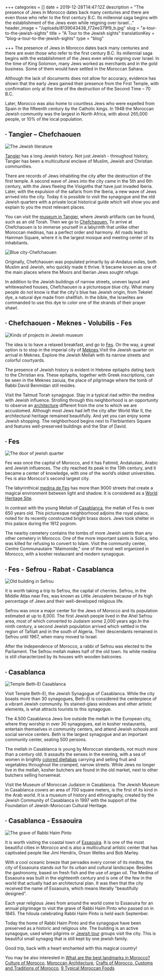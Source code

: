 +++
categories = []
date = 2019-12-28T14:47:12Z
description = "The presence of Jews in Morocco dates back many centuries and there are even those who refer to the first century B.C. Its millennial saga begins with the establishment of the Jews even while reigning over Israel..."
header_image = "/uploads/8139043438_f72ee379f9_b.jpg"
slug = "a-tour-to-the-jewish-sights"
title = "A Tour to the Jewish sights"
translationKey = "blog-a-tour-to-the-jewish-sights"
type = "blog"

+++
The presence of Jews in Morocco dates back many centuries and there are even those who refer to the first century B.C. Its millennial saga begins with the establishment of the Jews even while reigning over Israel. In the time of King Solomon, many Jews worked as merchants and in the gold business. Some of them would have settled in the Moroccan Sahara.

Although the lack of documents does not allow for accuracy, evidence has shown that the early Jews gained their presence from the First Temple, with confirmation only at the time of the destruction of the Second Time – 70 B.C.

Later, Morocco was also home to countless Jews who were expelled from Spain in the fifteenth century by the Catholic kings. In 1948 the Moroccan Jewish community was the largest in North Africa, with about 265,000 people, or 10% of the local population.

## **∙ Tangier – Chefchaouen**

![The Jewish literature](/uploads/1280px-thumbnail.jpg "The Jewish literature")

[Tangier](/en/destinations/tangier/ "Tangier") has a long Jewish history. Not just Jewish - throughout history, Tangier has been a multicultural enclave of Muslim, Jewish and Christian communities. 

There are records of Jews inhabiting the city after the destruction of the first temple. A second wave of Jews into the city came in the 5th and 6th century, with the Jews fleeing the Visigoths that have just invaded Iberia. Later, with the expulsion of the safaris from the Iberia, a new wave of Jews arrived into the city. Today it is possible to visit the synagogue and the old Jewish quarters with a private local historical guide which will show you and explain to you the most relevant places.

You can visit the [museum in Tangier](/en/destinations/museum-kasbah-of-the-mediterranean-cultures-of-tangier/ "Museum Kasbah of the Mediterranean cultures of Tangier"), where Jewish artifacts can be found, such as an old Torah. Then we go to [Chefchaouen.](/en/destinations/chefchaouen/ "Chefchaouen") To arrive at Chefchaouen is to immerse yourself in a labyrinth that unlike other Moroccan medinas, has a perfect order and harmony. All roads lead to Hamman Square, where it is the largest mosque and meeting center of its inhabitants.

![Blue city-Chefchaouen](/uploads/Chefchaouen1.jpg "Blue city-Chefchaouen")

Originally, Chefchaouen was populated primarily by al-Andalus exiles, both Muslim and Jewish, who quickly made it thrive. It became known as one of the main places where the Moors and Iberian Jews sought refuge.

In addition to the Jewish buildings of narrow streets, uneven layout and whitewashed houses, Chefchaouen is a picturesque blue city. What many people do not know is that the city's blue has Jewish origin, from Tekelet dye, a natural dye made from shellfish. In the bible, the Israelites are commanded to use this dye to color one of the strands of their prayer shawl.

## **∙ Chefchaouen - Meknes -** **Volubilis** **- Fes**

![Kinds of projects in Jewish museum](/uploads/1200px-Jewish_Museum_of_Casablanca_Morocco.jpg "Kinds of projects in Jewish museum")

The idea is to have a relaxed breakfast, and go to [Fes](/en/destinations/fez/ "Fes"). On the way, a great option is to stop in the imperial city of [Meknes](/en/destinations/meknes/ "Meknes").Visit the Jewish quarter on arrival in Meknes. Explore the Jewish Mellah with its narrow streets and colorful courtyards.

The presence of Jewish history is evident in Hebrew epitaphs dating back to the Christian era. These epitaphs, together with Greek inscriptions, can be seen in the Meknes zaouia, the place of pilgrimage where the tomb of Rabbi David Benmidan still resides.

Visit the Talmud Torah synagogue. Stay in a typical riad within the medina with Jewish influence. Strolling through this neighborhood is an opportunity to observe an [architecture](/en/blog/moroccan-architecture/ "Moroccan Architecture ") different from the one to which we are accustomed. Although most Jews had left the city after World War II, the architectural heritage remained beautifully. And yet you can enjoy some Jewish shopping. The neighborhood begins next to Flerblantiers Square and features well-preserved buildings and the Star of David.

## **∙ Fes**

![The door of jewish quarter](/uploads/Moroccan_Jewish_Museum,_Casablanca_Morocco.jpg "The door of jewish quarter")

Fes was once the capital of Morocco, and it has Fatimid, Andalusian, Arabic and Jewish influences. The city reached its peak in the 13th century, and it became a center of knowledge, with one of the world’s oldest universities. Fes is also Morocco's second largest city.

The labyrinthical [medina de Fes](/en/destinations/discover-the-ancient-medina-of-fes/ "Discover the ancient Medina of Fes-el-Bali") has more than 9000 streets that create a magical environment between light and shadow. It is considered as a [World Heritage Site](/en/blog/unesco-in-morocco/ "UNESCO in Morocco").

In contrast with the young Mellah of [Casablanca](/en/destinations/casablanca/ "Casablanca"), the mellah of Fes is over 650 years old. This picturesque neighborhood adjoins the royal palace, noted for its recently constructed bright brass doors. Jews took shelter in this palace during the 1912 pogrom.

The nearby cemetery contains the tombs of more Jewish saints than any other cemetery in Morocco. One of the more important saints is Solica, who was killed for refusing to convert to Islam. Visit the community center, Centre Communautaire "Maimonide," one of the most well organized in Morocco, with a kosher restaurant and modern synagogue.

## **∙ Fes - Sefrou - Rabat - Casablanca**

![Old building in Sefrou ](/uploads/1599px-Sefrou,_Morocco_(6343603854).jpg "Old building in Sefrou ")

It is worth taking a trip to Sefrou, the capital of cherries. Sefrou, in the Middle Atlas near Fes, was known as Little Jerusalem because of its high percentage of Jews and their well-developed religious life.

Sefrou was once a major center for the Jews of Morocco and its population estimated at up to 8,000. The first Jewish people lived in the Ahel Sefrou area, most of which converted to Judaism some 2,000 years ago.In the ninth century, a second Jewish population arrived which settled in the region of Tafilalt and in the south of Algeria. Their descendants remained in Sefrou until 1967, when many moved to Israel.

After the independence of Morocco, a rabbi of Sefrou was elected to the Parliament. The Sefrou mellah makes half of the old town. Its white medina is still characterized by its houses with wooden balconies.

## **∙ Casablanca**

![ Temple Beth-El Casablanca](/uploads/معبد_بيت_إيل.jpg " Temple Beth-El Casablanca")

Visit Temple Beth-El, the Jewish Synagogue of Casablanca. While the city boasts more than 30 synagogues, Beth-El is considered the centerpiece of a vibrant Jewish community. Its stained-glass windows and other artistic elements, is what attracts tourists to this synagogue.

The 4.500 Casablanca Jews live outside the mellah in the European city, where they worship in over 30 synagogues, eat in kosher restaurants, entertain themselves in community centers, and attend Jewish schools and social service centers. Beth is the largest synagogue and an important community center, seating 500 persons.

The mellah in Casablanca is young by Moroccan standards, not much more than a century old. It assaults the senses in the evening, with a sea of women in brightly [colored djellabas](/en/blog/moroccan-costumes/ "Moroccan costumes") carrying and selling fruit and vegetables throughout the cramped, narrow streets. While Jews no longer live in the mellah, kosher butchers are found in the old market, next to other butchers selling horsemeat.

Visit the Museum of Moroccan Judaism in Casablanca. The Jewish Museum in Casablanca covers an area of 700 square meters, is the first of its kind in the Arab world. It is a museum of history and ethnography, created by the Jewish Community of Casablanca in 1997 with the support of the Foundation of Jewish-Moroccan Cultural Heritage.

## **∙ Casablanca - Essaouira**

![The grave of Rabbi Haim Pinto](/uploads/Grave_of_Rabbi_Haim_Pinto.jpg "The grave of Rabbi Haim Pinto")

It is worth visiting the coastal town of [Essaouira](/en/destinations/essaouira/ "Essaouira, a trip of beaches, beauties and culture"). It is one of the most beautiful cities in Morocco and is also a multicultural artistic center that has captivated people like Jimi Hendrix, Orson Welles and Bob Marley.

With a cool oceanic breeze that pervades every corner of its medina, the city of Essaouira stands out for its urban and cultural landscape. Besides the gastronomy, based on fresh fish and the use of argan oil. The Medina of Essaouira was built in the eighteenth century and is one of the few in the world that actually had an architectural plan. It was then that the city received the name of Essaouira, which means literally "beautifully designed".

Each year religious Jews from around the world come to Essaouira for an annual pilgrimage to visit the grave of Rabbi Haim Pinto who passed on in 1845. The hiloula celebrating Rabbi Haim Pinto is held each September.

Today the home of Rabbi Haim Pinto and the synagogue have been preserved as a historic and religious site. The building is an active synagogue, used when pilgrims or [Jewish tour](/en/blog/jewish-heritage-in-morocco/ "Jewish Heritage in Morocco") groups visit the city. This is beautiful small synagog that is still kept by one jewish family.

Good trip, back with a heart enchanted with this magical country!

You may be also interested in [What are the best landmarks in Morocco?](/en/destinations/what-are-the-best-landmarks-in-morocco/ "What are the best landmarks in Morocco?") [Culture of Morocco](/en/blog/culture-of-morocco/ "Culture of Morocco"), [Moroccan Architecture](/en/blog/moroccan-architecture/ " Moroccan Architecture"), [Crafts of Morocco](/en/blog/crafts-of-morocco/ "Crafts of Morocco"),[ Customs and Traditions of Morocco](/en/blog/customs-and-traditions-of-morocco/ "Customs and Traditions of Morocco "), [9 Typical Moroccan Foods](/en/blog/9-typical-moroccan-foods/ "9 Typical Moroccan Foods ")